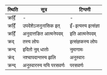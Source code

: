 | स्थिति | सूत्र | टिप्पणी |
| ----- | ------- | ------ |
| क्रदिँ॒ | - | - |
| क्रदिँ॒ | उपदेशेऽजनुनासिक इत् | इँ-इत्यस्य इत्संज्ञा |
| क्रदिँ॒ | अनुदात्तङित आत्मनेपदम् | इति आत्मनेपदम् |
| क्रद् | तस्य लोपः | इत्संज्ञकस्य लोपः |
| क्रन्द् | इदितो नुम् धातोः | नुमागामः |
| क्रंद् | नश्चापदान्तस्य झलि | अनुस्वारः |
| क्रन्द् | अनुस्वारस्य ययि परसवर्णः | परसवर्णः |
